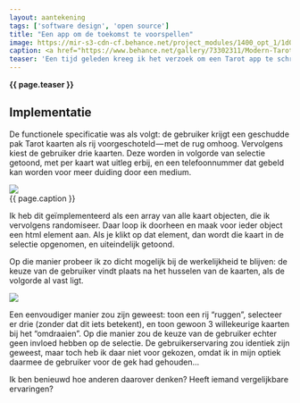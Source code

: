 ```yaml
---
layout: aantekening
tags: ['software design', 'open source']
title: "Een app om de toekomst te voorspellen"
image: https://mir-s3-cdn-cf.behance.net/project_modules/1400_opt_1/1d03d073302311.5c05615823c4c.jpg
caption: <a href="https://www.behance.net/gallery/73302311/Modern-Tarot-Cards">“Modern Tarot Cards”</a> by Neil V Fernando is licensed under <a href="https://creativecommons.org/licenses/by-nc-nd/4.0/?ref=ccsearch&amp;atype=rich">CC BY-NC-ND 4.0</a>
teaser: 'Een tijd geleden kreeg ik het verzoek om een Tarot app te schrijven. In eerste instantie moest ik even nadenken; ik geloof namelijk niet in dit soort zaken. [discussie: moest ik deze klus daarom afwijzen?] Uiteindelijk heb ik het appje gemaakt, en daarbij kwam er een interessante afweging voorbij.'
---
```

<strong>{{ page.teaser }}</strong>

## Implementatie

De functionele specificatie was als volgt: de gebruiker krijgt een geschudde pak Tarot kaarten als rij voorgeschoteld — met de rug omhoog. Vervolgens kiest de gebruiker drie kaarten. Deze worden in volgorde van selectie getoond, met per kaart wat uitleg erbij, en een telefoonnummer dat gebeld kan worden voor meer duiding door een medium.

<img src="{{ page.image}}">
<figcaption>{{ page.caption }}</figcaption>

Ik heb dit geïmplementeerd als een array van alle kaart objecten, die ik vervolgens randomiseer. Daar loop ik doorheen en maak voor ieder object een html element aan. Als je klikt op dat element, dan wordt die kaart in de selectie opgenomen, en uiteindelijk getoond.

Op die manier probeer ik zo dicht mogelijk bij de werkelijkheid te blijven: de keuze van de gebruiker vindt plaats na het husselen van de kaarten, als de volgorde al vast ligt.

<img src="/img/posts/tarot-kaarten.png">

Een eenvoudiger manier zou zijn geweest: toon een rij “ruggen”, selecteer er drie (zonder dat dit iets betekent), en toon gewoon 3 willekeurige kaarten bij het “omdraaien”. Op die manier zou de keuze van de gebruiker echter geen invloed hebben op de selectie. De gebruikerservaring zou identiek zijn geweest, maar toch heb ik daar niet voor gekozen, omdat ik in mijn optiek daarmee de gebruiker voor de gek had gehouden…

Ik ben benieuwd hoe anderen daarover denken? Heeft iemand vergelijkbare ervaringen?
